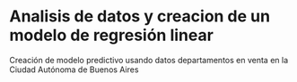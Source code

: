 # Analisis de datos y creacion de un modelo de regresión linear
Creación de modelo predictivo usando datos departamentos en venta en la Ciudad Autónoma de Buenos Aires
